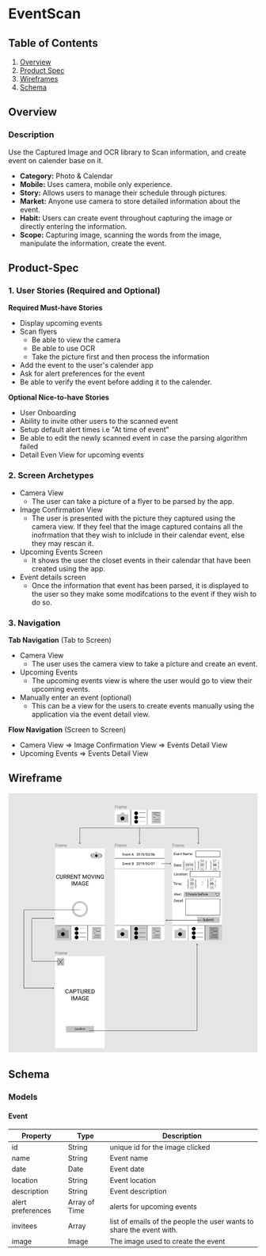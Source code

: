 # EventScan

## Table of Contents
1. [Overview](#Overview)
1. [Product Spec](#Product-Spec)
1. [Wireframes](#Wireframes)
1. [Schema](#Schema)


## Overview
### Description
Use the Captured Image and OCR library to Scan information, and create event on calender base on it.
   - **Category:** Photo & Calendar
   - **Mobile:** Uses camera, mobile only experience.
   - **Story:** Allows users to manage their schedule through pictures.
   - **Market:** Anyone use camera to store detailed information about the event. 
   - **Habit:** Users can create event throughout capturing the image or directly entering the information.
   - **Scope:** Capturing image, scanning the words from the image, manipulate the information, create the event. 
   
## Product-Spec
### 1. User Stories (Required and Optional)

**Required Must-have Stories**

 * Display upcoming events    
 * Scan flyers
     * Be able to view the camera
     * Be able to use OCR
     * Take the picture first and then process the information 
 * Add the event to the user's calender app
 * Ask for alert preferences for the event
 * Be able to verify the event before adding it to the calender.

**Optional Nice-to-have Stories**

 * User Onboarding 
 * Ability to invite other users to the scanned event
 * Setup default alert times  i.e "At time of event" 
 * Be able to edit the newly scanned event in case the parsing algorithm failed
 * Detail Even View for upcoming events

### 2. Screen Archetypes

 * Camera View 
 	- The user can take a picture of a flyer to be parsed by the app.
 * Image Confirmation View
 	- The user is presented with the picture they captured using the camera view. If they feel that the image captured contains all the inofrmation that they wish to inlclude in their calendar event, else they may rescan it.
 * Upcoming Events Screen
 	- It shows the user the closet events in their calendar that have been created using the app.
 * Event details screen
     - Once the information that event has been parsed, it is displayed to the user so they make some modifcations to the event if they wish to do so.

### 3. Navigation

**Tab Navigation** (Tab to Screen)

 * Camera View 
 	- The user uses the camera view to take a picture and create an event.
 * Upcoming Events
 	- The upcoming events view is where the user would go to view their upcoming events.
 * Manually enter an event (optional)
 	-  This can be a view for the users to create events manually using the application via the event detail view.

**Flow Navigation** (Screen to Screen)

 * Camera View
     => Image Confirmation View
     => Events Detail View
 * Upcoming Events
     => Events Detail View

## Wireframe
<img src='prototype.jpeg' title='Wireframe'><br>


## Schema 
### Models
#### Event

   | Property          | Type          | Description                              |
   | ----------------- | ------------- | -----------------------------------------|
   | id                | String        | unique id for the image clicked          |
   | name              | String        | Event name                               |
   | date              | Date          | Event date                               |
   | location          | String        | Event location                           |
   | description       | String        | Event description                        |
   | alert preferences | Array of Time | alerts for upcoming events               |
   | invitees          | Array<String> | list of emails of the people the user wants to share the event with.|
   | image             | Image         | The image used to create the event       |


